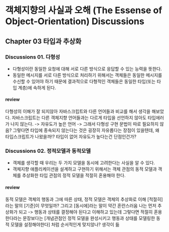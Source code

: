 # 객체지향의 사실과 오해 (The Essense of Object-Orientation) Discussions
## Chapter 03 타입과 추상화
### Discussions 01. 다형성
- 다형성이란 동일한 요청에 대해 서로 다른 방식으로 응답할 수 있는 능력을 뜻한다.
- 동일한 메시지를 서로 다른 방식으로 처리하기 위해서는 객체들은 동일한 메시지를 수신할 수 있어야 하기 때문에 결과적으로 다형적인 객체들은 동일한 타입(또는 타입 계층)에 속하게 된다.

#### review
다형성의 이해가 잘 되지않아 자바스크립트와 다른 언어들과 비교를 해서 생각을 해보았다.
자바스크립트는 다른 객체지향 언어들과는 다르게 타입을 선언하지 않아도 타입에러가 나지 않는다. -> 자유도가 높은 언어 -> 그래서 다형성 구현 문법이 따로 필요하지 않음?
그렇다면 타입에 종속되지 않는다는 것은 굉장히 자유롭다는 장점이 있을텐데, 왜 타입스크립트가 나왔을까!? 타입이 없어 자유도가 높다는건 단점인건가?

### Discussions 02. 정적모델과 동적모델
- 객체를 생각할 때 우리는 두 가지 모델을 동시에 고려한다는 사실을 알 수 있다.
- 객체지향 애플리케이션을 설계하고 구현하기 위해서는 객체 관점의 동적 모델과 객체를 추상화한 타입 관점의 정적 모델을 적절히 혼용해야 한다.

#### review
동적 모델은 객체의 행동과 그에 따른 상태, 정적 모델은 객체의 추상화로 이해
[적절히]라는 말의 [기준]이 무엇일까? 그리고 [동시에]라는 말이 약간 혼란스러움 
나는 먼저 추상화가 되고 -> 행동과 상태를 결정해야 된다고 이해하고 있는데 그렇다면 적절히 혼용한다라는 문장보다는
[개념관점인 정적 모델을 완성시키고 행동과 상태를 모델링한 동적 모델을 설정해야한다] 처럼 순서적인게 맞지않나? 생각이 듦

